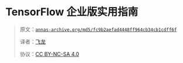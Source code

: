 # TensorFlow 企业版实用指南

> 原文：[`annas-archive.org/md5/fc9b2aefad4448ff964cb34cb1cdff6f`](https://annas-archive.org/md5/fc9b2aefad4448ff964cb34cb1cdff6f)
> 
> 译者：[飞龙](https://github.com/wizardforcel)
> 
> 协议：[CC BY-NC-SA 4.0](http://creativecommons.org/licenses/by-nc-sa/4.0/)